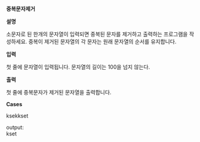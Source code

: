 **중복문자제거**

**설명**

소문자로 된 한개의 문자열이 입력되면 중복된 문자를 제거하고 출력하는 프로그램을 작성하세요.
중복이 제거된 문자열의 각 문자는 원래 문자열의 순서를 유지합니다.


**입력**

첫 줄에 문자열이 입력됩니다. 문자열의 길이는 100을 넘지 않는다.

**출력**

첫 줄에 중복문자가 제거된 문자열을 출력합니다.

**Cases**

ksekkset<br>

output:<br>
kset